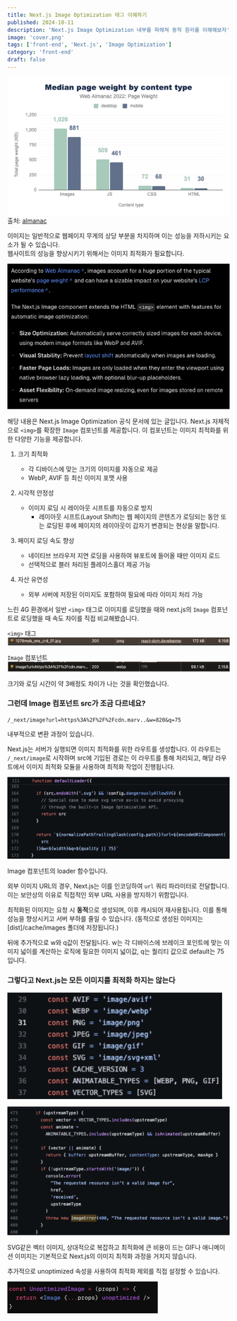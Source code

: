 ```yaml
---
title: Next.js Image Optimization 태그 이해하기
published: 2024-10-11
description: 'Next.js Image Optimization 내부를 파헤쳐 동작 원리를 이해해보자'
image: 'cover.png'
tags: ['front-end', 'Next.js', 'Image Optimization']
category: 'front-end'
draft: false 
---
```


![alt text](image-1.png)
출처: [almanac](https://almanac.httparchive.org/en/2022/page-weight#content-type-and-file-formats)

이미지는 일반적으로 웹페이지 무게의 상당 부분을 차지하며 이는 성능을 저하시키는 요소가 될 수 있습니다.  
웹사이트의 성능을 향상시키기 위해서는 이미지 최적화가 필요합니다.  

![alt text](image.png)

해당 내용은 Next.js Image Optimization 공식 문서에 있는 글입니다. Next.js 자체적으로 `<img>`를 확장한 `Image` 컴포넌트를 제공합니다. 이 컴포넌트는 이미지 최적화를 위한 다양한 기능을 제공합니다.  

1. 크기 최적화
   - 각 디바이스에 맞는 크기의 이미지를 자동으로 제공
   - WebP, AVIF 등 최신 이미지 포맷 사용

2. 시각적 안정성
   - 이미지 로딩 시 레이아웃 시프트를 자동으로 방지
     * 레이아웃 시프트(Layout Shift)는 웹 페이지의 콘텐츠가 로딩되는 동안 또는 로딩된 후에 페이지의 레이아웃이 갑자기 변경되는 현상을 말합니다.

3. 페이지 로딩 속도 향상
   - 네이티브 브라우저 지연 로딩을 사용하여 뷰포트에 들어올 때만 이미지 로드
   - 선택적으로 블러 처리된 플레이스홀더 제공 가능

4. 자산 유연성
   - 외부 서버에 저장된 이미지도 포함하여 필요에 따라 이미지 처리 가능

느린 4G 환경에서 일반 `<img>` 태그로 이미지를 로딩했을 때와 next.js의 `Image` 컴포넌트로 로딩했을 때 속도 차이를 직접 비교해봤습니다.


`<img>` 태그
![img 태그 결과](image-3.png)

`Image` 컴포넌트
![Image 컴포넌트 결과](image-2.png)

크기와 로딩 시간이 약 3배정도 차이가 나는 것을 확인했습니다.

### 그런데 Image 컴포넌트 src가 조금 다르네요?
`/_next/image?url=https%3A%2F%2F%2Fcdn.marv..&w=820&q=75`

내부적으로 변환 과정이 있습니다.

Next.js는 서버가 실행되면 이미지 최적화를 위한 라우트를 생성합니다. 이 라우트는 `/_next/image`로 시작하며 src에 기입된 경로는 이 라우트를 통해 처리되고, 해당 라우트에서 이미지 최적화 모듈을 사용하여 최적화 작업이 진행됩니다.

![alt text](image-4.png)

Image 컴포넌트의 loader 함수입니다.

외부 이미지 URL의 경우, Next.js는 이를 인코딩하여 `url` 쿼리 파라미터로 전달합니다. 이는 보안상의 이유로 직접적인 외부 URL 사용을 방지하기 위함입니다.

최적화된 이미지는 요청 시 **동적**으로 생성되며, 이후 캐시되어 재사용됩니다. 이를 통해 성능을 향상시키고 서버 부하를 줄일 수 있습니다. (동적으로 생성된 이미지는 [dist]/cache/images 폴더에 저장됩니다.)

뒤에 추가적으로 w와 q값이 전달됩니다.
w는 각 디바이스에 브레이크 포인트에 맞는 이미지 넓이를 계산하는 로직에 필요한 이미지 넓이값, q는 퀄리티 값으로 default는 75입니다.

### 그렇다고 Next.js는 모든 이미지를 최적화 하지는 않는다

![alt text](image-6.png)

![alt text](image-5.png)

SVG같은 벡터 이미지, 상대적으로 복잡하고 최적화에 큰 비용이 드는 GIF나 애니메이션 이미지는 기본적으로 Next.js의 이미지 최적화 과정을 거치지 않습니다.

추가적으로 unoptimized 속성을 사용하여 최적화 제외를 직접 설정할 수 있습니다.

![alt text](image-7.png)

